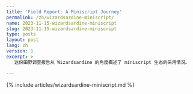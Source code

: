 ```yaml
---
title: 'Field Report: A Miniscript Journey'
permalink: /zh/wizardsardine-miniscript/
name: 2023-11-15-wizardsardine-miniscript
slug: 2023-11-15-wizardsardine-miniscript
type: posts
layout: post
lang: zh
version: 1
excerpt: >
   这份田野调查报告从 Wizardsardine 的角度概述了 miniscript 生态的采用情况。

---
```

{% include articles/wizardsardine-miniscript.md %}
